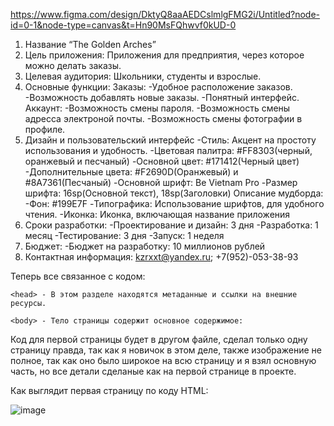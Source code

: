 https://www.figma.com/design/DktyQ8aaAEDCslmlgFMG2i/Untitled?node-id=0-1&node-type=canvas&t=Hn90MsFQhwvf0kUD-0
1. Название “The Golden Arches”
2. Цель приложения: Приложения для предприятия, через которое можно делать заказы.
3. Целевая аудитория: Школьники, студенты и взрослые.
4. Основные функции:
   Заказы:
     -Удобное расположение заказов.
     -Возможность добавлять новые заказы.
     -Понятный интерфейс.
   Аккаунт:
     -Возможность смены пароля.
     -Возможность смены адресса электроной почты.
     -Возможность смены фотографии в профиле.
6. Дизайн и пользовательский интерфейс
     -Стиль: Акцент на простоту использования и удобность.
     -Цветовая палитра: #FF8303(черный, оранжевый и песчаный)
     -Основной цвет: #171412(Черный цвет)
      -Дополнительные цвета: #F2690D(Оранжевый) и #8A7361(Песчаный)
      -Основной шрифт: Be Vietnam Pro 
      -Размер шрифта: 16sp(Основной текст), 18sp(Заголовки)
Описание мудборда: 
      -Фон: #199E7F
      -Типографика: Использование шрифтов, для удобного чтения.
      -Иконка: Иконка, включающая название приложения
7. Сроки разработки: 
      -Проектирование и дизайн: 3 дня
      -Разработка: 1 месяц
      -Тестирование: 3 дня
      -Запуск: 1 неделя
8. Бюджет:
      -Бюджет на разработку: 10 миллионов рублей
9. Контактная информация: kzrxxt@yandex.ru; +7(952)-053-38-93


Теперь все связанное с кодом:
```
<head> - В этом разделе находятся метаданные и ссылки на внешние ресурсы.
```
```
<body> - Тело страницы содержит основное содержимое:
```
Код для первой страницы будет в другом файле, сделал только одну страницу правда, так как я новичок в этом деле, также изображение не полное, так как оно было широкое на всю страницу и я взял основную часть, но все детали сделаные как на первой странице в проекте.

Как выглядит первая страницу по коду HTML:

![image](https://github.com/user-attachments/assets/48860023-6b24-46d8-9c77-860c9400d640)

